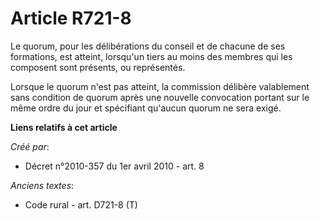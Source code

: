 # Article R721-8

Le quorum, pour les délibérations du conseil et de  chacune de ses formations, est atteint, lorsqu'un tiers au moins des
membres qui les composent sont présents, ou représentés. 

Lorsque le quorum n'est pas atteint, la commission  délibère valablement sans condition de quorum après une nouvelle
convocation portant sur le même ordre du jour et spécifiant qu'aucun  quorum ne sera exigé.

**Liens relatifs à cet article**

_Créé par_:

  - Décret n°2010-357 du 1er avril 2010 - art. 8

_Anciens textes_:

  - Code rural - art. D721-8 (T)
